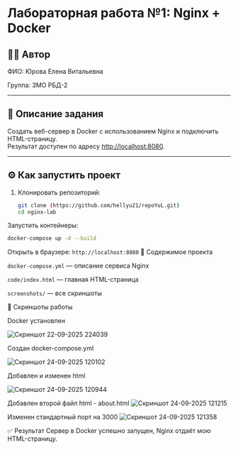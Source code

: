 # Лабораторная работа №1: Nginx + Docker

## 👩‍💻 Автор
ФИО: Юрова Елена Витальевна

Группа: 3МО РБД-2

---

## 📌 Описание задания
Создать веб-сервер в Docker с использованием Nginx и подключить HTML-страницу.  
Результат доступен по адресу [http://localhost:8080](http://localhost:8080).

---

## ⚙️ Как запустить проект

1. Клонировать репозиторий:
   ```bash
   git clone (https://github.com/hellyu21/repoYuL.git)
   cd nginx-lab
Запустить контейнеры:
```bash
docker-compose up -d --build
```
Открыть в браузере:
```http://localhost:8080```
📂 Содержимое проекта

```docker-compose.yml``` — описание сервиса Nginx

```code/index.html``` — главная HTML-страница

```screenshots/``` — все скриншоты

📸 Скриншоты работы

Docker установлен

![Скриншот 22-09-2025 224039](https://github.com/user-attachments/assets/1428ea97-639a-47d0-bce8-85986ef59748)

Создан docker-compose.yml

![Скриншот 24-09-2025 120102](https://github.com/user-attachments/assets/9c5cf90a-527d-44d8-a62b-4abf570795c6)

Добавлен и изменен html

![Скриншот 24-09-2025 120944](https://github.com/user-attachments/assets/d6d7ebbe-2c81-43a5-b0ae-50a64f33d14e)

Добавлен второй файл html - about.html
![Скриншот 24-09-2025 121215](https://github.com/user-attachments/assets/0961799b-413d-4e6b-a45e-a8003acabd7f)

Изменен стандартный порт на 3000
![Скриншот 24-09-2025 121358](https://github.com/user-attachments/assets/71a73a18-b33e-4cb5-90d3-3070ea186107)


✅ Результат
Сервер в Docker успешно запущен, Nginx отдаёт мою HTML-страницу.
